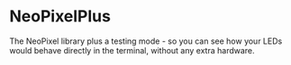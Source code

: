 # NeoPixelPlus
The NeoPixel library plus a testing mode - so you can see how your LEDs would behave directly in the terminal, without any extra hardware.
